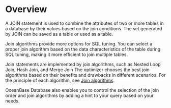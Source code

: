 Overview 
=============================

A JOIN statement is used to combine the attributes of two or more tables in a database by their values based on the join conditions. The set generated by JOIN can be saved as a table or used as a table. 

Join algorithms provide more options for SQL tuning. You can select a proper join algorithm based on the data characteristics of the table during SQL tuning, making it more efficient to join multiple tables. 

Join statements are implemented by join algorithms, such as Nested Loop Join, Hash Join, and Merge Join The optimizer chooses the best join algorithms based on their benefits and drawbacks in different scenarios. For the principle of each algorithm, see [Join algorithms](../200.join-algorithm/200.join-algorithms.md). 

OceanBase Database also enables you to control the selection of the join order and join algorithms by adding a hint to your query based on your needs. 

